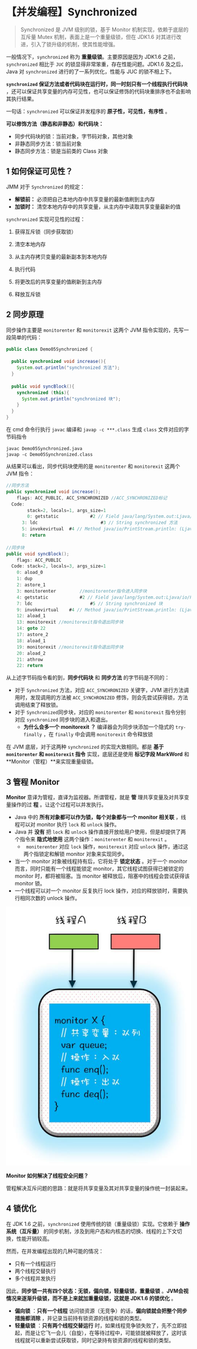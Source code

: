 # 【并发编程】Synchronized

> Synchronized 是 JVM 级别的锁，基于 Monitor 机制实现，依赖于底层的互斥量 Mutex 机制，表面上是一个重量级锁，但在 JDK1.6 对其进行改进，引入了锁升级的机制，使其性能增强。

一般情况下，`synchronized` 称为 **重量级锁**。主要原因是因为 JDK1.6 之前，`synchronized` 相比于 `JUC` 的锁显得非常笨重，存在性能问题。JDK1.6 及之后，Java 对 `synchronized` 进行的了一系列优化，性能与 JUC 的锁不相上下。

**`synchronized` 保证方法或者代码块在运行时，同一时刻只有一个线程执行代码块** ，还可以保证共享变量的内存可见性，也可以保证修饰的代码块重排序也不会影响其执行结果。

一句话：`synchronized` 可以保证并发程序的 **原子性，可见性，有序性** 。

**可以修饰方法（静态和非静态）和代码块：**

- 同步代码块的锁：当前对象，字节码对象，其他对象
- 非静态同步方法：锁当前对象
- 静态同步方法：锁是当前类的 Class 对象

## 1 如何保证可见性？

JMM 对于 `Synchronized` 的规定：

- **解锁前：** 必须把自己本地内存中共享变量的最新值刷到主内存
- **加锁时：** 清空本地内存中的共享变量，从主内存中读取共享变量最新的值

`synchronized` 实现可见性的过程：

1. 获得互斥锁（同步获取锁）
2. 清空本地内存

3. 从主内存拷贝变量的最新副本到本地内存

4. 执行代码

5. 将更改后的共享变量的值刷新到主内存

6. 释放互斥锁

## 2 同步原理

同步操作主要是 `monitorenter` 和 `monitorexit` 这两个 JVM 指令实现的，先写一段简单的代码：

```java
public class Demo05Synchronized { 
  
  public synchronized void increase(){ 
    System.out.println("synchronized 方法"); 
  }
  
  public void syncBlock(){ 
    synchronized (this){ 
      System.out.println("synchronized 块"); 
    } 
  } 
}
```

在 cmd 命令行执行 `javac` 编译和 `javap -c ***.class` 生成 `class` 文件对应的字节码指令

```
javac Demo05Synchronized.java 
javap -c Demo05Synchronized.class
```

从结果可以看出，同步代码块使用的是 `monitorenter` 和 `monitorexit` 这两个 JVM 指令：

```java
//同步方法 
public synchronized void increase(); 
	flags: ACC_PUBLIC, ACC_SYNCHRONIZED //ACC_SYNCHRONIZED标记 
  Code: 
		stack=2, locals=1, args_size=1 
  		0: getstatic 			#2 // Field java/lang/System.out:Ljava/io/PrintStream; 
      3: ldc 						#3 // String synchronized 方法 
      5: invokevirtual 	#4 // Method java/io/PrintStream.println: (Ljava/lang/String;)V 
      8: return

//同步块 
public void syncBlock();
	flags: ACC_PUBLIC 
  Code: stack=2, locals=3, args_size=1 
  	0: aload_0 
    1: dup
    2: astore_1 
    3: monitorenter 		//monitorenter指令进入同步块 
    4: getstatic 			#2 // Field java/lang/System.out:Ljava/io/PrintStream; 
    7: ldc 						#5 // String synchronized 块 
    9: invokevirtual 	#4 // Method java/io/PrintStream.println: (Ljava/lang/String;)V 
    12: aload_1 
    13: monitorexit //monitorexit指令退出同步块 
    14: goto 22	
    17: astore_2 
    18: aload_1 
    19: monitorexit //monitorexit指令退出同步块 
    20: aload_2 
    21: athrow 
    22: return
```

从上述字节码指令看的到，**同步代码块** 和 **同步方法** 的字节码是不同的：

- 对于 `Synchronized` 方法，对应 `ACC_SYNCHRONIZED` 关键字，JVM 进行方法调用时，发现调用的方法被 `ACC_SYNCHRONIZED` 修饰，则会先尝试获得锁，方法调用结束了释放锁。
- 对于 `Synchronized`同步块，对应的 `monitorenter` 和 `monitorexit` 指令分别对应 `synchronized` 同步块的进入和退出。
  - **为什么会多一个 monitorexit ？** 编译器会为同步块添加一个隐式的 `try-finally` ，在 `finally` 中会调用 `monitorexit` 命令释放锁

在 JVM 底层，对于这两种 `synchronized` 的实现大致相同。都是 **基于 `monitorenter` 和 `monitorexit` 指令** 实现，底层还是使用 **标记字段 MarkWord** 和 **Monitor（管程）**来实现重量级锁。

## 3 管程 Monitor

**Monitor** 意译为管程，直译为监视器。所谓管程，就是 **管** 理共享变量及对共享变量操作的过 **程** 。让这个过程可以并发执行。

- Java 中的 **所有对象都可以作为锁，每个对象都与一个 monitor 相关联** ，线程可以对 monitor 执行 `lock` 和 `unlock` 操作。
- Java 并 **没有** 把 `lock` 和 `unlock` 操作直接开放给用户使用，但是却提供了两个指令来 **隐式地使用** 这两个操作：`moniterenter` 和 `moniterexit` 。
  - ` moniterenter` 对应 `lock` 操作，`moniterexit` 对应 `unlock` 操作，通过这两个指锁定和解锁 monitor 对象来实现同步。
- 当一个 monitor 对象被线程持有后，它将处于 **锁定状态** 。对于一个 monitor 而言，同时只能有一个线程能锁定 monitor，其它线程试图获得已被锁定的 monitor 时，都将被阻塞。当 monitor 被释放后，阻塞中的线程会尝试获得该 monitor 锁。
- 一个线程可以对一个 monitor 反复执行 lock 操作，对应的释放锁时，需要执行相同次数的 unlock 操作。

![image-20230606205850118](./【并发编程】Synchronized.assets/image-20230606205850118.png)

**Monitor 如何解决了线程安全问题？**

管程解决互斥问题的思路：就是将共享变量及其对共享变量的操作统一封装起来。

## 4 锁优化

在 JDK 1.6 之前，`synchronized` 使用传统的锁（重量级锁）实现。它依赖于 **操作系统（互斥量）** 的同步机制，涉及到用户态和内核态的切换、线程的上下文切换，性能开销较高。

然而，在并发编程出现的几种可能的情况：

- 只有一个线程运行
- 两个线程交替执行
- 多个线程并发执行

因此，**同步锁一共有四个状态：无锁，偏向锁，轻量级锁，重量级锁** 。**JVM会视情况来逐渐升级锁，而不是上来就加重量级锁，这就是 JDK1.6 的锁优化** 。

- **偏向锁** ：**只有一个线程** 访问锁资源（无竞争）的话，**偏向锁就会把整个同步措施都消除** ，并记录当前持有锁资源的线程和锁的类型。
- **轻量级锁** ：**只有两个线程交替运行** 时，如果线程竞争锁失败了，先不立即挂起，而是让它飞一会儿（自旋），在等待过程中，可能锁就被释放了，这时该线程就可以重新尝试获取锁，同时记录持有锁资源的线程和锁的类型。













